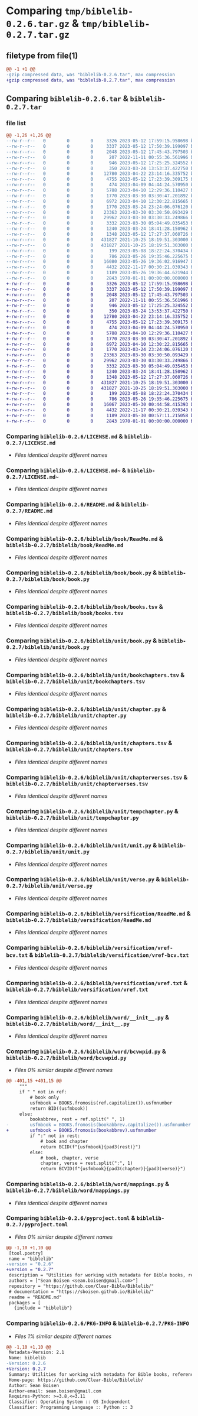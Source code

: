 # Comparing `tmp/biblelib-0.2.6.tar.gz` & `tmp/biblelib-0.2.7.tar.gz`

## filetype from file(1)

```diff
@@ -1 +1 @@
-gzip compressed data, was "biblelib-0.2.6.tar", max compression
+gzip compressed data, was "biblelib-0.2.7.tar", max compression
```

## Comparing `biblelib-0.2.6.tar` & `biblelib-0.2.7.tar`

### file list

```diff
@@ -1,26 +1,26 @@
--rw-r--r--   0        0        0     3326 2023-05-12 17:59:15.958698 biblelib-0.2.6/LICENSE.md
--rw-r--r--   0        0        0     3337 2023-05-12 17:50:39.199097 biblelib-0.2.6/LICENSE.md~
--rw-r--r--   0        0        0     2048 2023-05-12 17:45:43.797503 biblelib-0.2.6/README.md
--rw-r--r--   0        0        0      207 2022-11-11 00:55:36.561996 biblelib-0.2.6/biblelib/__init__.py
--rw-r--r--   0        0        0      946 2023-05-12 17:25:25.324552 biblelib-0.2.6/biblelib/book/ReadMe.md
--rw-r--r--   0        0        0      350 2023-03-24 13:53:37.422750 biblelib-0.2.6/biblelib/book/__init__.py
--rw-r--r--   0        0        0    12780 2023-04-22 23:14:16.335752 biblelib-0.2.6/biblelib/book/book.py
--rw-r--r--   0        0        0     4755 2023-05-12 17:23:39.309175 biblelib-0.2.6/biblelib/book/books.tsv
--rw-r--r--   0        0        0      474 2023-04-09 04:44:24.570950 biblelib-0.2.6/biblelib/unit/__init__.py
--rw-r--r--   0        0        0     5788 2023-04-10 12:29:36.110427 biblelib-0.2.6/biblelib/unit/book.py
--rw-r--r--   0        0        0     1770 2023-03-30 03:30:47.201892 biblelib-0.2.6/biblelib/unit/bookchapters.tsv
--rw-r--r--   0        0        0     6972 2023-04-10 12:30:22.815665 biblelib-0.2.6/biblelib/unit/chapter.py
--rw-r--r--   0        0        0     1770 2023-03-24 23:24:06.076120 biblelib-0.2.6/biblelib/unit/chapters.tsv
--rw-r--r--   0        0        0    23363 2023-03-30 03:30:50.093429 biblelib-0.2.6/biblelib/unit/chapterverses.tsv
--rw-r--r--   0        0        0    29962 2023-03-30 03:30:33.249866 biblelib-0.2.6/biblelib/unit/tempchapter.py
--rw-r--r--   0        0        0     3332 2023-03-30 05:04:49.035453 biblelib-0.2.6/biblelib/unit/unit.py
--rw-r--r--   0        0        0     1240 2023-03-24 18:41:28.150962 biblelib-0.2.6/biblelib/unit/verse.py
--rw-r--r--   0        0        0     1348 2023-05-12 17:27:37.060726 biblelib-0.2.6/biblelib/versification/ReadMe.md
--rw-r--r--   0        0        0   431827 2021-10-25 18:19:51.303000 biblelib-0.2.6/biblelib/versification/vref-bcv.txt
--rw-r--r--   0        0        0   431827 2021-10-25 18:19:51.303000 biblelib-0.2.6/biblelib/versification/vref.txt
--rw-r--r--   0        0        0      199 2023-05-08 18:22:24.370434 biblelib-0.2.6/biblelib/versification/vrefmap.py
--rw-r--r--   0        0        0      786 2023-05-26 19:35:46.225675 biblelib-0.2.6/biblelib/word/__init__.py
--rw-r--r--   0        0        0    16080 2023-05-26 19:36:02.916947 biblelib-0.2.6/biblelib/word/bcvwpid.py
--rw-r--r--   0        0        0     4432 2022-11-17 00:30:21.039343 biblelib-0.2.6/biblelib/word/mappings.py
--rw-r--r--   0        0        0     1189 2023-05-26 19:36:44.621944 biblelib-0.2.6/pyproject.toml
--rw-r--r--   0        0        0     2843 1970-01-01 00:00:00.000000 biblelib-0.2.6/PKG-INFO
+-rw-r--r--   0        0        0     3326 2023-05-12 17:59:15.958698 biblelib-0.2.7/LICENSE.md
+-rw-r--r--   0        0        0     3337 2023-05-12 17:50:39.199097 biblelib-0.2.7/LICENSE.md~
+-rw-r--r--   0        0        0     2048 2023-05-12 17:45:43.797503 biblelib-0.2.7/README.md
+-rw-r--r--   0        0        0      207 2022-11-11 00:55:36.561996 biblelib-0.2.7/biblelib/__init__.py
+-rw-r--r--   0        0        0      946 2023-05-12 17:25:25.324552 biblelib-0.2.7/biblelib/book/ReadMe.md
+-rw-r--r--   0        0        0      350 2023-03-24 13:53:37.422750 biblelib-0.2.7/biblelib/book/__init__.py
+-rw-r--r--   0        0        0    12780 2023-04-22 23:14:16.335752 biblelib-0.2.7/biblelib/book/book.py
+-rw-r--r--   0        0        0     4755 2023-05-12 17:23:39.309175 biblelib-0.2.7/biblelib/book/books.tsv
+-rw-r--r--   0        0        0      474 2023-04-09 04:44:24.570950 biblelib-0.2.7/biblelib/unit/__init__.py
+-rw-r--r--   0        0        0     5788 2023-04-10 12:29:36.110427 biblelib-0.2.7/biblelib/unit/book.py
+-rw-r--r--   0        0        0     1770 2023-03-30 03:30:47.201892 biblelib-0.2.7/biblelib/unit/bookchapters.tsv
+-rw-r--r--   0        0        0     6972 2023-04-10 12:30:22.815665 biblelib-0.2.7/biblelib/unit/chapter.py
+-rw-r--r--   0        0        0     1770 2023-03-24 23:24:06.076120 biblelib-0.2.7/biblelib/unit/chapters.tsv
+-rw-r--r--   0        0        0    23363 2023-03-30 03:30:50.093429 biblelib-0.2.7/biblelib/unit/chapterverses.tsv
+-rw-r--r--   0        0        0    29962 2023-03-30 03:30:33.249866 biblelib-0.2.7/biblelib/unit/tempchapter.py
+-rw-r--r--   0        0        0     3332 2023-03-30 05:04:49.035453 biblelib-0.2.7/biblelib/unit/unit.py
+-rw-r--r--   0        0        0     1240 2023-03-24 18:41:28.150962 biblelib-0.2.7/biblelib/unit/verse.py
+-rw-r--r--   0        0        0     1348 2023-05-12 17:27:37.060726 biblelib-0.2.7/biblelib/versification/ReadMe.md
+-rw-r--r--   0        0        0   431827 2021-10-25 18:19:51.303000 biblelib-0.2.7/biblelib/versification/vref-bcv.txt
+-rw-r--r--   0        0        0   431827 2021-10-25 18:19:51.303000 biblelib-0.2.7/biblelib/versification/vref.txt
+-rw-r--r--   0        0        0      199 2023-05-08 18:22:24.370434 biblelib-0.2.7/biblelib/versification/vrefmap.py
+-rw-r--r--   0        0        0      786 2023-05-26 19:35:46.225675 biblelib-0.2.7/biblelib/word/__init__.py
+-rw-r--r--   0        0        0    16067 2023-05-30 00:44:58.415393 biblelib-0.2.7/biblelib/word/bcvwpid.py
+-rw-r--r--   0        0        0     4432 2022-11-17 00:30:21.039343 biblelib-0.2.7/biblelib/word/mappings.py
+-rw-r--r--   0        0        0     1189 2023-05-30 00:57:11.215058 biblelib-0.2.7/pyproject.toml
+-rw-r--r--   0        0        0     2843 1970-01-01 00:00:00.000000 biblelib-0.2.7/PKG-INFO
```

### Comparing `biblelib-0.2.6/LICENSE.md` & `biblelib-0.2.7/LICENSE.md`

 * *Files identical despite different names*

### Comparing `biblelib-0.2.6/LICENSE.md~` & `biblelib-0.2.7/LICENSE.md~`

 * *Files identical despite different names*

### Comparing `biblelib-0.2.6/README.md` & `biblelib-0.2.7/README.md`

 * *Files identical despite different names*

### Comparing `biblelib-0.2.6/biblelib/book/ReadMe.md` & `biblelib-0.2.7/biblelib/book/ReadMe.md`

 * *Files identical despite different names*

### Comparing `biblelib-0.2.6/biblelib/book/book.py` & `biblelib-0.2.7/biblelib/book/book.py`

 * *Files identical despite different names*

### Comparing `biblelib-0.2.6/biblelib/book/books.tsv` & `biblelib-0.2.7/biblelib/book/books.tsv`

 * *Files identical despite different names*

### Comparing `biblelib-0.2.6/biblelib/unit/book.py` & `biblelib-0.2.7/biblelib/unit/book.py`

 * *Files identical despite different names*

### Comparing `biblelib-0.2.6/biblelib/unit/bookchapters.tsv` & `biblelib-0.2.7/biblelib/unit/bookchapters.tsv`

 * *Files identical despite different names*

### Comparing `biblelib-0.2.6/biblelib/unit/chapter.py` & `biblelib-0.2.7/biblelib/unit/chapter.py`

 * *Files identical despite different names*

### Comparing `biblelib-0.2.6/biblelib/unit/chapters.tsv` & `biblelib-0.2.7/biblelib/unit/chapters.tsv`

 * *Files identical despite different names*

### Comparing `biblelib-0.2.6/biblelib/unit/chapterverses.tsv` & `biblelib-0.2.7/biblelib/unit/chapterverses.tsv`

 * *Files identical despite different names*

### Comparing `biblelib-0.2.6/biblelib/unit/tempchapter.py` & `biblelib-0.2.7/biblelib/unit/tempchapter.py`

 * *Files identical despite different names*

### Comparing `biblelib-0.2.6/biblelib/unit/unit.py` & `biblelib-0.2.7/biblelib/unit/unit.py`

 * *Files identical despite different names*

### Comparing `biblelib-0.2.6/biblelib/unit/verse.py` & `biblelib-0.2.7/biblelib/unit/verse.py`

 * *Files identical despite different names*

### Comparing `biblelib-0.2.6/biblelib/versification/ReadMe.md` & `biblelib-0.2.7/biblelib/versification/ReadMe.md`

 * *Files identical despite different names*

### Comparing `biblelib-0.2.6/biblelib/versification/vref-bcv.txt` & `biblelib-0.2.7/biblelib/versification/vref-bcv.txt`

 * *Files identical despite different names*

### Comparing `biblelib-0.2.6/biblelib/versification/vref.txt` & `biblelib-0.2.7/biblelib/versification/vref.txt`

 * *Files identical despite different names*

### Comparing `biblelib-0.2.6/biblelib/word/__init__.py` & `biblelib-0.2.7/biblelib/word/__init__.py`

 * *Files identical despite different names*

### Comparing `biblelib-0.2.6/biblelib/word/bcvwpid.py` & `biblelib-0.2.7/biblelib/word/bcvwpid.py`

 * *Files 0% similar despite different names*

```diff
@@ -401,15 +401,15 @@
     """
     if " " not in ref:
         # book only
         usfmbook = BOOKS.fromosis(ref.capitalize()).usfmnumber
         return BID((usfmbook))
     else:
         bookabbrev, rest = ref.split(" ", 1)
-        usfmbook = BOOKS.fromosis(bookabbrev.capitalize()).usfmnumber
+        usfmbook = BOOKS.fromosis(bookabbrev).usfmnumber
         if ":" not in rest:
             # book and chapter
             return BCID(f"{usfmbook}{pad3(rest)}")
         else:
             # book, chapter, verse
             chapter, verse = rest.split(":", 1)
             return BCVID(f"{usfmbook}{pad3(chapter)}{pad3(verse)}")
```

### Comparing `biblelib-0.2.6/biblelib/word/mappings.py` & `biblelib-0.2.7/biblelib/word/mappings.py`

 * *Files identical despite different names*

### Comparing `biblelib-0.2.6/pyproject.toml` & `biblelib-0.2.7/pyproject.toml`

 * *Files 0% similar despite different names*

```diff
@@ -1,10 +1,10 @@
 [tool.poetry]
 name = "biblelib"
-version = "0.2.6"
+version = "0.2.7"
 description = "Utilities for working with metadata for Bible books, references, pericopes, and other units."
 authors = ["Sean Boisen <sean.boisen@gmail.com>"]
 repository = "https://github.com/Clear-Bible/Biblelib/"
 # documentation = "https://sboisen.github.io/Biblelib/"
 readme = "README.md"
 packages = [
   {include = "biblelib"}
```

### Comparing `biblelib-0.2.6/PKG-INFO` & `biblelib-0.2.7/PKG-INFO`

 * *Files 1% similar despite different names*

```diff
@@ -1,10 +1,10 @@
 Metadata-Version: 2.1
 Name: biblelib
-Version: 0.2.6
+Version: 0.2.7
 Summary: Utilities for working with metadata for Bible books, references, pericopes, and other units.
 Home-page: https://github.com/Clear-Bible/Biblelib/
 Author: Sean Boisen
 Author-email: sean.boisen@gmail.com
 Requires-Python: >=3.8,<=3.11
 Classifier: Operating System :: OS Independent
 Classifier: Programming Language :: Python :: 3
```

